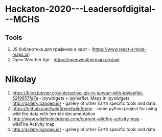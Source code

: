 # Hackaton-2020---Leadersofdigital---MCHS

## Tools 


1. JS библиотека для графиков и карт - (https://www.react-simple-maps.io)
2. Open Weather Api - https://openweathermap.org/api



# Nikolay
1. https://blog.jupyter.org/interactive-gis-in-jupyter-with-ipyleaflet-52f9657fa7a - ipywidgets + ipyleaflet. Maps in ipywidgets
http://gallery.pangeo.io/ - gallery of other Earth specific tools and data. 
2. https://github.com/wildfirepy/wildfirepy - some python project for using wild fire data with terrible documentation
3. http://www.wildfireincidents.com/current-wildfire-activity-map - wildFire Activity map
4. http://gallery.pangeo.io/ - gallery of other Earth specific tools and data

